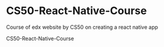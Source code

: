 # CS50-React-Native-Course
Course of edx website by CS50 on creating a react native app

CS50-React-Native-Course